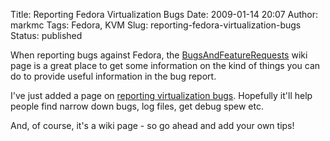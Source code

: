Title: Reporting Fedora Virtualization Bugs
Date: 2009-01-14 20:07
Author: markmc
Tags: Fedora, KVM
Slug: reporting-fedora-virtualization-bugs
Status: published

When reporting bugs against Fedora, the
[BugsAndFeatureRequests](http://fedoraproject.org/wiki/BugsAndFeatureRequests)
wiki page is a great place to get some information on the kind of things
you can do to provide useful information in the bug report.

I've just added a page on [reporting virtualization
bugs](https://fedoraproject.org/wiki/Tools/Virtualization/BugReporting).
Hopefully it'll help people find narrow down bugs, log files, get debug
spew etc.

And, of course, it's a wiki page - so go ahead and add your own tips!
